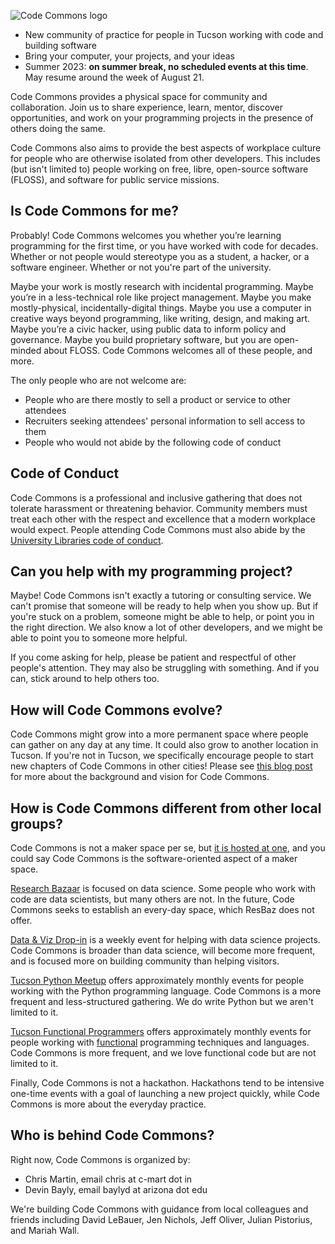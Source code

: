 ![Code Commons logo](img/logo.png)

- New community of practice for people in Tucson working with code and building software
- Bring your computer, your projects, and your ideas
- Summer 2023: **on summer break, no scheduled events at this time**. May resume around the week of August 21.

Code Commons provides a physical space for community and collaboration. Join us to share experience, learn, mentor, discover opportunities, and work on your programming projects in the presence of others doing the same.

Code Commons also aims to provide the best aspects of workplace culture for people who are otherwise isolated from other developers. This includes (but isn't limited to) people working on free, libre, open-source software (FLOSS), and software for public service missions.

## Is Code Commons for me?

Probably! Code Commons welcomes you whether you’re learning programming for the first time, or you have worked with code for decades. Whether or not people would stereotype you as a student, a hacker, or a software engineer. Whether or not you're part of the university.

Maybe your work is mostly research with incidental programming. Maybe you’re in a less-technical role like project management. Maybe you make mostly-physical, incidentally-digital things. Maybe you use a computer in creative ways beyond programming, like writing, design, and making art. Maybe you’re a civic hacker, using public data to inform policy and governance. Maybe you build proprietary software, but you are open-minded about FLOSS. Code Commons welcomes all of these people, and more.

The only people who are not welcome are:

- People who are there mostly to sell a product or service to other attendees
- Recruiters seeking attendees' personal information to sell access to them
- People who would not abide by the following code of conduct

## Code of Conduct

Code Commons is a professional and inclusive gathering that does not tolerate harassment or threatening behavior. Community members must treat each other with the respect and excellence that a modern workplace would expect. People attending Code Commons must also abide by the [University Libraries code of conduct](https://new.library.arizona.edu/policies/code-of-conduct).

## Can you help with my programming project?

Maybe! Code Commons isn't exactly a tutoring or consulting service. We can't promise that someone will be ready to help when you show up. But if you're stuck on a problem, someone might be able to help, or point you in the right direction. We also know a lot of other developers, and we might be able to point you to someone more helpful.

If you come asking for help, please be patient and respectful of other people's attention. They may also be struggling with something. And if you can, stick around to help others too.

## How will Code Commons evolve?

Code Commons might grow into a more permanent space where people can gather on any day at any time. It could also grow to another location in Tucson. If you're not in Tucson, we specifically encourage people to start new chapters of Code Commons in other cities! Please see [this blog post](https://cmart.blog/code-commons) for more about the background and vision for Code Commons.

## How is Code Commons different from other local groups?

Code Commons is not a maker space per se, but [it is hosted at one](https://libguides.library.arizona.edu/catalyst), and you could say Code Commons is the software-oriented aspect of a maker space.

[Research Bazaar](https://researchbazaar.arizona.edu) is focused on data science. Some people who work with code are data scientists, but many others are not. In the future, Code Commons seeks to establish an every-day space, which ResBaz does not offer.

[Data & Viz Drop-in](https://libcal.library.arizona.edu/event/9325842) is a weekly event for helping with data science projects. Code Commons is broader than data science, will become more frequent, and is focused more on building community than helping visitors.

[Tucson Python Meetup](https://www.meetup.com/Tucson-Python-Meetup) offers approximately monthly events for people working with the Python programming language. Code Commons is a more frequent and less-structured gathering. We 
do write Python but we aren't limited to it.

[Tucson Functional Programmers](https://www.meetup.com/Tucson-Functional-Programmers) offers approximately monthly events for people working with [functional](https://en.wikipedia.org/wiki/Functional_programming) programming techniques and languages. Code Commons is more frequent, and we love functional code but are not limited to it.

Finally, Code Commons is not a hackathon. Hackathons tend to be intensive one-time events with a goal of launching a new project quickly, while Code Commons is more about the everyday practice.

## Who is behind Code Commons?

Right now, Code Commons is organized by:

- Chris Martin, email chris at c-mart dot in
- Devin Bayly, email baylyd at arizona dot edu

We're building Code Commons with guidance from local colleagues and friends including David LeBauer, Jen Nichols, Jeff Oliver, Julian Pistorius, and Mariah Wall.
